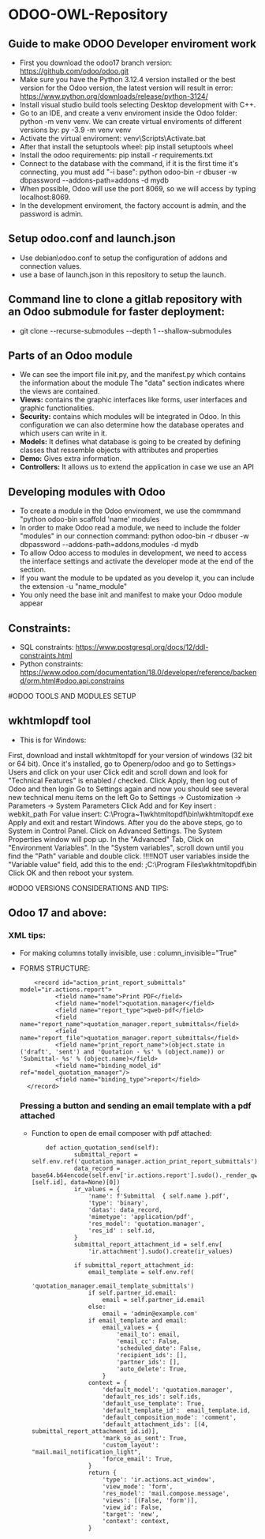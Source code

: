 # ODOO-OWL-Repository
## Guide to make ODOO Developer enviroment work
- First you download the odoo17 branch version: https://github.com/odoo/odoo.git
- Make sure you have the Python 3.12.4 version installed or the best version for the Odoo version, the latest version will result in error: https://www.python.org/downloads/release/python-3124/
- Install visual studio build tools selecting Desktop development with C++.
- Go to an IDE, and create a venv enviroment inside the Odoo folder: python -m venv venv. We can create virtual enviroments of different versions by: py -3.9 -m venv venv
- Activate the virtual enviroment: venv\Scripts\Activate.bat
- After that install the setuptools wheel: pip install setuptools wheel
- Install the odoo requirements: pip install -r requirements.txt
- Connect to the database with the command, if it is the first time it's connecting, you must add "-i base": python odoo-bin -r dbuser -w dbpassword --addons-path=addons -d mydb
- When possible, Odoo will use the port 8069, so we will access by typing localhost:8069.
- In the development enviroment, the factory account is admin, and the password is admin.

## Setup odoo.conf and launch.json
- Use debian\odoo.conf to setup the configuration of addons and connection values.
- use a base of launch.json in this repository to setup the launch.

## Command line to clone a gitlab repository with an Odoo submodule for faster deployment:
- git clone --recurse-submodules --depth 1 --shallow-submodules <URL-del-repo>

## Parts of an Odoo module
- We can see the import file init.py, and the manifest.py which contains the information about the module
      The "data" section indicates where the views are contained.
- **Views:** contains the graphic interfaces like forms, user interfaces and graphic functionalities.
- **Security:** contains which modules will be integrated in Odoo. In this configuration we can also determine how the database operates and which users can write in it.
- **Models:** It defines what database is going to be created by defining classes that ressemble objects with attributes and properties
- **Demo:** Gives extra information.
- **Controllers:** It allows us to extend the application in case we use an API

## Developing modules with Odoo

- To create a module in the Odoo enviroment, we use the commmand "python odoo-bin scaffold 'name' modules
- In order to make Odoo read a module, we need to include the folder "modules" in our connection command: python odoo-bin -r dbuser -w dbpassword --addons-path=addons,modules -d mydb
- To allow Odoo access to modules in development, we need to access the interface settings and activate the developer mode at the end of the section.
- If you want the module to be updated as you develop it, you can include the extension -u "name_module"
- You only need the base init and  manifest to make your Odoo module appear

## Constraints:

- SQL constraints: https://www.postgresql.org/docs/12/ddl-constraints.html
- Python constraints: https://www.odoo.com/documentation/18.0/developer/reference/backend/orm.html#odoo.api.constrains


#ODOO TOOLS AND MODULES SETUP

## wkhtmlopdf tool

- This is for Windows:

First, download and install wkhtmltopdf for your version of windows (32 bit or 64 bit).
Once it's installed, go to Openerp/odoo and go to Settings> Users and click on your user
Click edit and scroll down and look for "Technical Features" is enabled / checked.
Click Apply, then log out of Odoo and then login
Go to Settings again and now you should see several new technical menu items on the left
Go to Settings -> Customization -> Parameters -> System Parameters
Click Add and for Key insert : webkit_path
For value insert: C:\Progra~1\wkhtmltopdf\bin\wkhtmltopdf.exe
Apply and exit and restart Windows.
After you do the above steps, go to System  in Control Panel.
Click on Advanced Settings. The System Properties window will pop up.
In the "Advanced" Tab, Click on "Environment Variables". 
In the "System variables", scroll down until you find the "Path" variable and double click. !!!!!NOT user variables
inside the "Variable value" field, add this to the end: ;C:\Program Files\wkhtmltopdf\bin
Click OK and then reboot your system.


#ODOO VERSIONS CONSIDERATIONS AND TIPS:

## Odoo 17 and above:

### XML tips:

- For making columns totally invisible, use : column_invisible="True"
- FORMS STRUCTURE:

          <record id="action_print_report_submittals" model="ir.actions.report">
                <field name="name">Print PDF</field>
                <field name="model">quotation.manager</field>
                <field name="report_type">qweb-pdf</field>
                <field name="report_name">quotation_manager.report_submittals</field>
                <field name="report_file">quotation_manager.report_submittals</field>
                <field name="print_report_name">(object.state in ('draft', 'sent') and 'Quotation - %s' % (object.name)) or 'Submittal- %s' % (object.name)</field>
                <field name="binding_model_id" ref="model_quotation_manager"/>
                <field name="binding_type">report</field>
        </record>

  ### Pressing a button and sending an email template with a pdf attached
  - Function to open de email composer with pdf attached:

            def action_quotation_send(self):
                    submittal_report = self.env.ref('quotation_manager.action_print_report_submittals')
                    data_record = base64.b64encode(self.env['ir.actions.report'].sudo()._render_qweb_pdf(submittal_report, [self.id], data=None)[0])
                    ir_values = {
                        'name': f'Submittal  { self.name }.pdf',
                        'type': 'binary',
                        'datas': data_record,
                        'mimetype': 'application/pdf',
                        'res_model': 'quotation.manager',
                        'res_id' : self.id,
                    }
                    submittal_report_attachment_id = self.env[
                        'ir.attachment'].sudo().create(ir_values)
                    
                    if submittal_report_attachment_id:
                        email_template = self.env.ref(
                            'quotation_manager.email_template_submittals')
                        if self.partner_id.email:
                            email = self.partner_id.email
                        else:
                            email = 'admin@example.com'
                        if email_template and email:
                            email_values = {
                                'email_to': email,
                                'email_cc': False,
                                'scheduled_date': False,
                                'recipient_ids': [],
                                'partner_ids': [],
                                'auto_delete': True,
                            }
                        context = {
                            'default_model': 'quotation.manager',
                            'default_res_ids': self.ids,
                            'default_use_template': True,
                            'default_template_id':  email_template.id,
                            'default_composition_mode': 'comment',
                            'default_attachment_ids': [(4, submittal_report_attachment_id.id)],
                            'mark_so_as_sent': True,
                            'custom_layout': "mail.mail_notification_light",
                            'force_email': True,
                        }
                        return {
                            'type': 'ir.actions.act_window',
                            'view_mode': 'form',
                            'res_model': 'mail.compose.message',
                            'views': [(False, 'form')],
                            'view_id': False,
                            'target': 'new',
                            'context': context,
                        }
